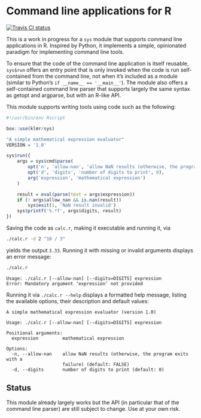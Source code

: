 # Command line applications for R

[![Travis CI
status](https://travis-ci.org/klmr/sys.svg?branch=master)](https://travis-ci.org/klmr/sys)



This is a work in progress for a `sys` module that supports command line
applications in R. Inspired by Python, it implements a simple, opinionated
paradigm for implementing command line tools.

To ensure that the code of the command line application is itself reusable,
`sys$run` offers an entry point that is only invoked when the code is run
self-contained from the command line, not when it’s included as a module
(similar to Python’s `if __name__ == '__main__'`). The module also offers a
self-contained command line parser that supports largely the same syntax as
getopt and argparse, but with an R-like API.

This module supports writing tools using code such as the following:


```r
#!/usr/bin/env Rscript

box::use(klmr/sys)

"A simple mathematical expression evaluator"
VERSION = '1.0'

sys$run({
    args = sys$cmd$parse(
        opt('n', 'allow-nan', 'allow NaN results (otherwise, the program exits with a failure)', FALSE),
        opt('d', 'digits', 'number of digits to print', 0),
        arg('expression', 'mathematical expression')
    )

    result = eval(parse(text = args$expression))
    if (! args$allow_nan && is.nan(result))
        sys$exit(1, 'NaN result invalid')
    sys$printf('%.*f', args$digits, result)
})
```

Saving the code as `calc.r`, making it executable and running
it, via

```bash
./calc.r -d 2 "10 / 3"
```

yields the output `3.33`. Running it with missing
or invalid arguments displays an error message:

```bash
./calc.r
```
```
Usage: ./calc.r [--allow-nan] [--digits=DIGITS] expression
Error: Mandatory argument ‘expression’ not provided
```

Running it via `./calc.r --help` displays a formatted help message, listing the
available options, their description and default values:

```
A simple mathematical expression evaluator (version 1.0)

Usage: ./calc.r [--allow-nan] [--digits=DIGITS] expression

Positional arguments:
  expression         mathematical expression

Options:
  -n, --allow-nan    allow NaN results (otherwise, the program exits with a
                     failure) (default: FALSE)
  -d, --digits       number of digits to print (default: 0)
```

## Status

This module already largely works but the API (in particular that of the command
line parser) are still subject to change. Use at your own risk.
